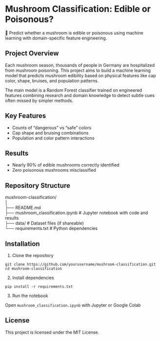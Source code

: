 # Mushroom Classification: Edible or Poisonous?

🍄 Predict whether a mushroom is edible or poisonous using machine learning with domain-specific feature engineering.

## Project Overview

Each mushroom season, thousands of people in Germany are hospitalized from mushroom poisoning. This project aims to build a machine learning model that predicts mushroom edibility based on physical features like cap color, shape, bruises, and population patterns.

The main model is a Random Forest classifier trained on engineered features combining research and domain knowledge to detect subtle cues often missed by simpler methods.

## Key Features

- Counts of “dangerous” vs “safe” colors  
- Cap shape and bruising combinations  
- Population and color pattern interactions  

## Results

- Nearly 90% of edible mushrooms correctly identified  
- Zero poisonous mushrooms misclassified  

## Repository Structure

mushroom-classification/<br />
│<br />
├── README.md<br />
├── mushroom_classification.ipynb # Jupyter notebook with code and results<br />
├── data/ # Dataset files (if shareable)<br />
└── requirements.txt # Python dependencies

## Installation

1. Clone the repository
```
git clone https://github.com/yourusername/mushroom-classification.git
cd mushroom-classification
```

2. Install dependencies
```
pip install -r requirements.txt
```

3. Run the notebook
   
Open `mushroom_classification.ipynb` with Jupyter or Google Colab

## License

This project is licensed under the MIT License.
